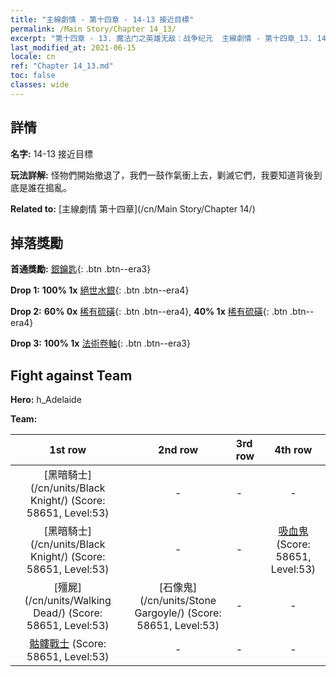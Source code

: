 ```yaml
---
title: "主線劇情 - 第十四章 - 14-13 接近目標"
permalink: /Main Story/Chapter 14_13/
excerpt: "第十四章 - 13. 魔法门之英雄无敌：战争纪元  主線劇情 - 第十四章_13. 14-13 接近目標"
last_modified_at: 2021-06-15
locale: cn
ref: "Chapter 14_13.md"
toc: false
classes: wide
---
```


## 詳情

 **名字:** 14-13 接近目標

 **玩法詳解:** 怪物們開始撤退了，我們一鼓作氣衝上去，剿滅它們，我要知道背後到底是誰在搗亂。

 **Related to:** [主線劇情 第十四章](/cn/Main Story/Chapter 14/)

## 掉落獎勵

 **首通獎勵:** [銀鑰匙](/cn/Items/con_693/){: .btn .btn--era3}

 **Drop 1:** **100% 1x** [絕世水銀](/cn/Items/mat_49/){: .btn .btn--era4}

 **Drop 2:** **60% 0x** [稀有硫磺](/cn/Items/mat_43/){: .btn .btn--era4}, **40% 1x** [稀有硫磺](/cn/Items/mat_43/){: .btn .btn--era4}

 **Drop 3:** **100% 1x** [法術卷軸](/cn/Items/con_694/){: .btn .btn--era3}


## Fight against Team
 **Hero:** h_Adelaide

 **Team:**


  | 1st row | 2nd row | 3rd row | 4th row |
  |:----:|:----:|:----|:----:|
  | [黑暗騎士](/cn/units/Black Knight/) (Score: 58651, Level:53)  | - | - | - |
  | [黑暗騎士](/cn/units/Black Knight/) (Score: 58651, Level:53)  | - | - | [吸血鬼](/cn/units/Vampire/) (Score: 58651, Level:53)  |
  | [殭屍](/cn/units/Walking Dead/) (Score: 58651, Level:53)  | [石像鬼](/cn/units/Stone Gargoyle/) (Score: 58651, Level:53)  | - | - |
  | [骷髏戰士](/cn/units/Skeleton/) (Score: 58651, Level:53)  | - | - | - |


